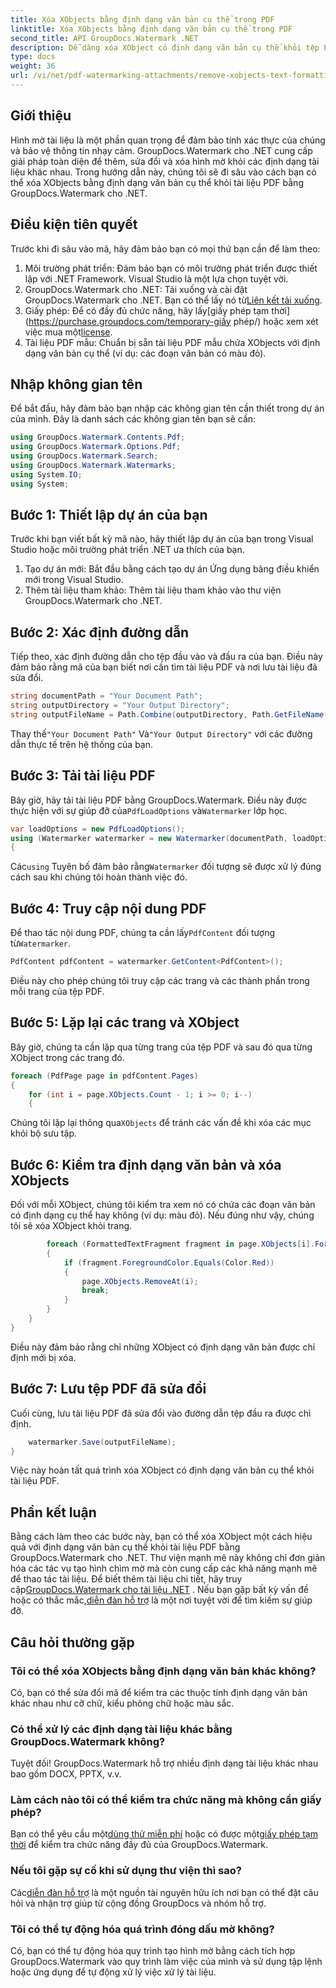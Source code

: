 ```yaml
---
title: Xóa XObjects bằng định dạng văn bản cụ thể trong PDF
linktitle: Xóa XObjects bằng định dạng văn bản cụ thể trong PDF
second_title: API GroupDocs.Watermark .NET
description: Dễ dàng xóa XObject có định dạng văn bản cụ thể khỏi tệp PDF bằng GroupDocs.Watermark cho .NET. Hãy làm theo hướng dẫn của chúng tôi để thao tác tài liệu liền mạch.
type: docs
weight: 36
url: /vi/net/pdf-watermarking-attachments/remove-xobjects-text-formatting-pdf/
---
```

## Giới thiệu
Hình mờ tài liệu là một phần quan trọng để đảm bảo tính xác thực của chúng và bảo vệ thông tin nhạy cảm. GroupDocs.Watermark cho .NET cung cấp giải pháp toàn diện để thêm, sửa đổi và xóa hình mờ khỏi các định dạng tài liệu khác nhau. Trong hướng dẫn này, chúng tôi sẽ đi sâu vào cách bạn có thể xóa XObjects bằng định dạng văn bản cụ thể khỏi tài liệu PDF bằng GroupDocs.Watermark cho .NET.
## Điều kiện tiên quyết
Trước khi đi sâu vào mã, hãy đảm bảo bạn có mọi thứ bạn cần để làm theo:
1. Môi trường phát triển: Đảm bảo bạn có môi trường phát triển được thiết lập với .NET Framework. Visual Studio là một lựa chọn tuyệt vời.
2.  GroupDocs.Watermark cho .NET: Tải xuống và cài đặt GroupDocs.Watermark cho .NET. Bạn có thể lấy nó từ[Liên kết tải xuống](https://releases.groupdocs.com/Watermark/net/).
3.  Giấy phép: Để có đầy đủ chức năng, hãy lấy[giấy phép tạm thời](https://purchase.groupdocs.com/temporary-giấy phép/) hoặc xem xét việc mua một[license](https://purchase.groupdocs.com/buy).
4. Tài liệu PDF mẫu: Chuẩn bị sẵn tài liệu PDF mẫu chứa XObjects với định dạng văn bản cụ thể (ví dụ: các đoạn văn bản có màu đỏ).

## Nhập không gian tên
Để bắt đầu, hãy đảm bảo bạn nhập các không gian tên cần thiết trong dự án của mình. Đây là danh sách các không gian tên bạn sẽ cần:
```csharp
using GroupDocs.Watermark.Contents.Pdf;
using GroupDocs.Watermark.Options.Pdf;
using GroupDocs.Watermark.Search;
using GroupDocs.Watermark.Watermarks;
using System.IO;
using System;
```
## Bước 1: Thiết lập dự án của bạn
Trước khi bạn viết bất kỳ mã nào, hãy thiết lập dự án của bạn trong Visual Studio hoặc môi trường phát triển .NET ưa thích của bạn.
1. Tạo dự án mới: Bắt đầu bằng cách tạo dự án Ứng dụng bảng điều khiển mới trong Visual Studio.
2. Thêm tài liệu tham khảo: Thêm tài liệu tham khảo vào thư viện GroupDocs.Watermark cho .NET.
## Bước 2: Xác định đường dẫn
Tiếp theo, xác định đường dẫn cho tệp đầu vào và đầu ra của bạn. Điều này đảm bảo rằng mã của bạn biết nơi cần tìm tài liệu PDF và nơi lưu tài liệu đã sửa đổi.
```csharp
string documentPath = "Your Document Path";
string outputDirectory = "Your Output Directory";
string outputFileName = Path.Combine(outputDirectory, Path.GetFileName(documentPath));
```
 Thay thế`"Your Document Path"` Và`"Your Output Directory"` với các đường dẫn thực tế trên hệ thống của bạn.
## Bước 3: Tải tài liệu PDF
 Bây giờ, hãy tải tài liệu PDF bằng GroupDocs.Watermark. Điều này được thực hiện với sự giúp đỡ của`PdfLoadOptions` và`Watermarker` lớp học.
```csharp
var loadOptions = new PdfLoadOptions();
using (Watermarker watermarker = new Watermarker(documentPath, loadOptions))
{
```
 Các`using` Tuyên bố đảm bảo rằng`Watermarker` đối tượng sẽ được xử lý đúng cách sau khi chúng tôi hoàn thành việc đó.
## Bước 4: Truy cập nội dung PDF
 Để thao tác nội dung PDF, chúng ta cần lấy`PdfContent` đối tượng từ`Watermarker`.
```csharp
PdfContent pdfContent = watermarker.GetContent<PdfContent>();
```
Điều này cho phép chúng tôi truy cập các trang và các thành phần trong mỗi trang của tệp PDF.
## Bước 5: Lặp lại các trang và XObject
Bây giờ, chúng ta cần lặp qua từng trang của tệp PDF và sau đó qua từng XObject trong các trang đó.
```csharp
foreach (PdfPage page in pdfContent.Pages)
{
    for (int i = page.XObjects.Count - 1; i >= 0; i--)
    {
```
 Chúng tôi lặp lại thông qua`XObjects` để tránh các vấn đề khi xóa các mục khỏi bộ sưu tập.
## Bước 6: Kiểm tra định dạng văn bản và xóa XObjects
Đối với mỗi XObject, chúng tôi kiểm tra xem nó có chứa các đoạn văn bản có định dạng cụ thể hay không (ví dụ: màu đỏ). Nếu đúng như vậy, chúng tôi sẽ xóa XObject khỏi trang.
```csharp
        foreach (FormattedTextFragment fragment in page.XObjects[i].FormattedTextFragments)
        {
            if (fragment.ForegroundColor.Equals(Color.Red))
            {
                page.XObjects.RemoveAt(i);
                break;
            }
        }
    }
}
```
Điều này đảm bảo rằng chỉ những XObject có định dạng văn bản được chỉ định mới bị xóa.
## Bước 7: Lưu tệp PDF đã sửa đổi
Cuối cùng, lưu tài liệu PDF đã sửa đổi vào đường dẫn tệp đầu ra được chỉ định.
```csharp
    watermarker.Save(outputFileName);
}
```
Việc này hoàn tất quá trình xóa XObject có định dạng văn bản cụ thể khỏi tài liệu PDF.

## Phần kết luận
Bằng cách làm theo các bước này, bạn có thể xóa XObject một cách hiệu quả với định dạng văn bản cụ thể khỏi tài liệu PDF bằng GroupDocs.Watermark cho .NET. Thư viện mạnh mẽ này không chỉ đơn giản hóa các tác vụ tạo hình chìm mờ mà còn cung cấp các khả năng mạnh mẽ để thao tác tài liệu. Để biết thêm tài liệu chi tiết, hãy truy cập[GroupDocs.Watermark cho tài liệu .NET](https://reference.groupdocs.com/Watermark/net/) . Nếu bạn gặp bất kỳ vấn đề hoặc có thắc mắc,[diễn đàn hỗ trợ](https://forum.groupdocs.com/c/watermark/19) là một nơi tuyệt vời để tìm kiếm sự giúp đỡ.
## Câu hỏi thường gặp
### Tôi có thể xóa XObjects bằng định dạng văn bản khác không?
Có, bạn có thể sửa đổi mã để kiểm tra các thuộc tính định dạng văn bản khác nhau như cỡ chữ, kiểu phông chữ hoặc màu sắc.
### Có thể xử lý các định dạng tài liệu khác bằng GroupDocs.Watermark không?
Tuyệt đối! GroupDocs.Watermark hỗ trợ nhiều định dạng tài liệu khác nhau bao gồm DOCX, PPTX, v.v.
### Làm cách nào tôi có thể kiểm tra chức năng mà không cần giấy phép?
 Bạn có thể yêu cầu một[dùng thử miễn phí](https://releases.groupdocs.com/) hoặc có được một[giấy phép tạm thời](https://purchase.groupdocs.com/temporary-license/) để kiểm tra chức năng đầy đủ của GroupDocs.Watermark.
### Nếu tôi gặp sự cố khi sử dụng thư viện thì sao?
 Các[diễn đàn hỗ trợ](https://forum.groupdocs.com/c/watermark/19) là một nguồn tài nguyên hữu ích nơi bạn có thể đặt câu hỏi và nhận trợ giúp từ cộng đồng GroupDocs và nhóm hỗ trợ.
### Tôi có thể tự động hóa quá trình đóng dấu mờ không?
Có, bạn có thể tự động hóa quy trình tạo hình mờ bằng cách tích hợp GroupDocs.Watermark vào quy trình làm việc của mình và sử dụng tập lệnh hoặc ứng dụng để tự động xử lý việc xử lý tài liệu.